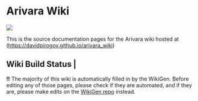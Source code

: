# Arivara Wiki

[![](https://travis-ci.org/davidpirogov/arivara_wiki.svg?branch=master)](https://travis-ci.org/davidpirogov/arivara_wiki)

This is the source documentation pages for the Arivara wiki hosted at (https://davidpirogov.github.io/arivara_wiki)


## Wiki Build Status |


**!!** The majority of this wiki is automatically filled in by the WikiGen. Before editing any of those pages, please check if they are automated, and if they are, please make edits on the [WikiGen repo](https://github.com/Anuken/Mindustry-Wiki-Generator) instead.
